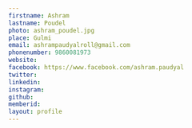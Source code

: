 ```yaml
---
firstname: Ashram 
lastname: Poudel 
photo: ashram_poudel.jpg 
place: Gulmi 
email: ashrampaudyalroll@gmail.com 
phonenumber: 9860081973 
website: 
facebook: https://www.facebook.com/ashram.paudyal 
twitter: 
linkedin: 
instagram: 
github: 
memberid:
layout: profile
---
```

